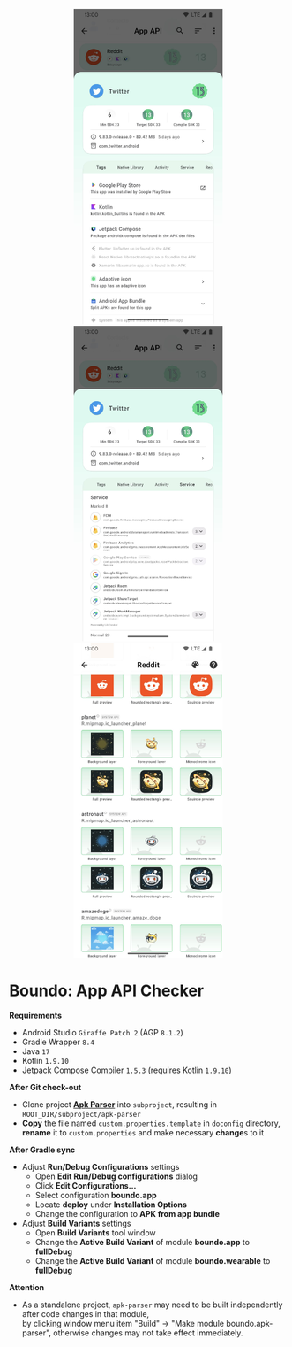 <p align="center">
  <img src="doconfig/markdown/shot1.png" width="270">
  <img src="doconfig/markdown/shot2.png" width="270">
  <img src="doconfig/markdown/shot3.png" width="270">
</p>

# Boundo: App API Checker

**Requirements**
- Android Studio `Giraffe Patch 2` (AGP `8.1.2`)
- Gradle Wrapper `8.4`
- Java `17`
- Kotlin `1.9.10`
- Jetpack Compose Compiler `1.5.3` (requires Kotlin `1.9.10`)

**After Git check-out**
- Clone project [**Apk Parser**](https://github.com/cliuff/apk-parser.git) into `subproject`, resulting in `ROOT_DIR/subproject/apk-parser`
- **Copy** the file named `custom.properties.template` in `doconfig` directory,
  **rename** it to `custom.properties` and make necessary **change**s to it

**After Gradle sync**
- Adjust **Run/Debug Configurations** settings
    - Open **Edit Run/Debug configurations** dialog
    - Click **Edit Configurations...**
    - Select configuration **boundo.app**
    - Locate **deploy** under **Installation Options**
    - Change the configuration to **APK from app bundle**
- Adjust **Build Variants** settings
    - Open **Build Variants** tool window
    - Change the **Active Build Variant** of module **boundo.app** to **fullDebug**
    - Change the **Active Build Variant** of module **boundo.wearable** to **fullDebug**

**Attention**
- As a standalone project, `apk-parser` may need to be built independently after code changes in that module,  
  by clicking window menu item "Build" -> "Make module boundo.apk-parser",
  otherwise changes may not take effect immediately.
